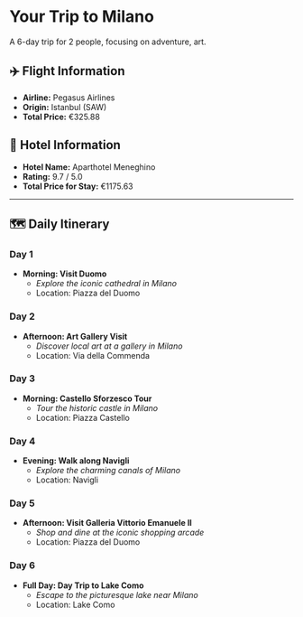 # Your Trip to Milano

A 6-day trip for 2 people, focusing on adventure, art.

## ✈️ Flight Information
- **Airline:** Pegasus Airlines
- **Origin:** Istanbul (SAW)
- **Total Price:** €325.88

## 🏨 Hotel Information
- **Hotel Name:** Aparthotel Meneghino
- **Rating:** 9.7 / 5.0
- **Total Price for Stay:** €1175.63

---

## 🗺️ Daily Itinerary

### Day 1
- **Morning: Visit Duomo**
  - *Explore the iconic cathedral in Milano*
  - Location: Piazza del Duomo

### Day 2
- **Afternoon: Art Gallery Visit**
  - *Discover local art at a gallery in Milano*
  - Location: Via della Commenda

### Day 3
- **Morning: Castello Sforzesco Tour**
  - *Tour the historic castle in Milano*
  - Location: Piazza Castello

### Day 4
- **Evening: Walk along Navigli**
  - *Explore the charming canals of Milano*
  - Location: Navigli

### Day 5
- **Afternoon: Visit Galleria Vittorio Emanuele II**
  - *Shop and dine at the iconic shopping arcade*
  - Location: Piazza del Duomo

### Day 6
- **Full Day: Day Trip to Lake Como**
  - *Escape to the picturesque lake near Milano*
  - Location: Lake Como
